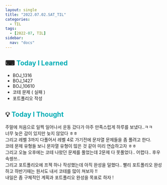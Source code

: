 ```yaml
---
layout: single
title: "2022.07.02.SAT_TIL"
categories:
  - TIL
tags:
  - [2022-07, TIL]
sidebar:
  nav: "docs"
---
```


## ⌨ <a style="color:#00adb5">Today I Learned</a>

- BOJ_1316
- BOJ_1427
- BOJ_10610
- 코테 문제 ( 실패 )
- 포트폴리오 작성

## 💡 <a style="color:#00adb5">Today I Thought</a>

주말에 처음으로 일찍 일어나서 운동 갔다가 아주 만족스럽게 하루를 보냈다..ㅋㅋ<br>
너무 늦은 감이 있지만 늦지 않았다 ㅎㅎ<br>
그리고 레벨 3까지 다풀어서 레벨 4로 가기전에 문자열 문제들을 좀 풀려고 한다.<br>
코테 문제 유형들 보니 문자열 유형이 많은 것 같아 미리 연습하고자 ㅎㅎ<br>
그리고 오늘 오후에는 코테 나왔던 문제를 풀었는데 2문제 다 못풀었다.. 어렵다.. 후우<br>
속쌍쓰.. <br>
그리고 포트폴리오에 프젝 하나 작성했는데 아직 완성을 덜했다.. 빨리 포트폴리오 완성하고 하반기때는 원서도 내서 코테를 많이 쳐보자 !!<br>
내일은 좀 구체적인 계획과 포트폴리오 완성을 목표로 하자 !
